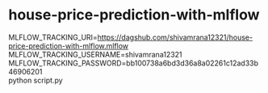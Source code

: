 # house-price-prediction-with-mlflow

MLFLOW_TRACKING_URI=https://dagshub.com/shivamrana12321/house-price-prediction-with-mlflow.mlflow \
MLFLOW_TRACKING_USERNAME=shivamrana12321 \
MLFLOW_TRACKING_PASSWORD=bb100738a6bd3d36a8a02261c12ad33b46906201 \
python script.py
